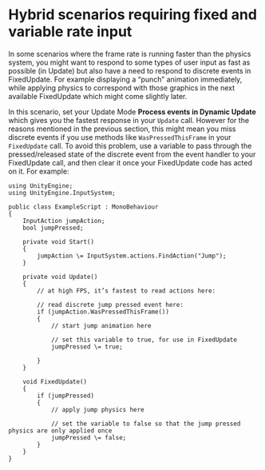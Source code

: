 # Hybrid scenarios requiring fixed and variable rate input

In some scenarios where the frame rate is running faster than the physics system, you might want to respond to some types of user input as fast as possible (in Update) but also have a need to respond to discrete events in FixedUpdate. For example displaying a “punch” animation immediately, while applying physics to correspond with those graphics in the next available FixedUpdate which might come slightly later.

In this scenario, set your Update Mode **Process events in Dynamic Update** which gives you the fastest response in your `Update` call. However for the reasons mentioned in the previous section, this might mean you miss discrete events if you use methods like `WasPressedThisFrame` in your `FixedUpdate` call. To avoid this problem, use a variable to pass through the pressed/released state of the discrete event from the event handler to your FixedUpdate call, and then clear it once your FixedUpdate code has acted on it. For example:

```
using UnityEngine;  
using UnityEngine.InputSystem;

public class ExampleScript : MonoBehaviour  
{  
    InputAction jumpAction;  
    bool jumpPressed;

    private void Start()  
    {  
        jumpAction \= InputSystem.actions.FindAction("Jump");  
    }

    private void Update()  
    {  
        // at high FPS, it’s fastest to read actions here:

        // read discrete jump pressed event here:  
        if (jumpAction.WasPressedThisFrame())  
        {  
            // start jump animation here

            // set this variable to true, for use in FixedUpdate  
            jumpPressed \= true;

        }  
    }

    void FixedUpdate()  
    {  
        if (jumpPressed)  
        {  
            // apply jump physics here  

            // set the variable to false so that the jump pressed physics are only applied once
            jumpPressed \= false;  
        }  
    }  
}
```